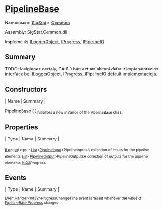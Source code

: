 # [PipelineBase](./PipelineBase.md)

Namespace: [SigStat]() > [Common](./README.md)

Assembly: SigStat.Common.dll

Implements [ILoggerObject](./ILoggerObject.md), [IProgress](./Helpers/IProgress.md), [IPipelineIO](./Pipeline/IPipelineIO.md)

## Summary
TODO: Ideiglenes osztaly, C# 8.0 ban ezt atalakitani default implementacios interface be.  ILoggerObject, IProgress, IPipelineIO default implementacioja.

## Constructors

| Name | Summary | 

PipelineBase (  )<sub>Initializes a new instance of the [PipelineBase](https://github.com/hargitomi97/sigstat/blob/master/docs/md/SigStat/Common/PipelineBase.md) class.</sub>


## Properties

| Type | Name | Summary | 

<sub>[ILogger](https://docs.microsoft.com/en-us/dotnet/api/Microsoft.Extensions.Logging.ILogger)</sub><sub>Logger</sub><sub></sub>
<sub>[List](https://docs.microsoft.com/en-us/dotnet/api/System.Collections.Generic.List-1)\<[PipelineInput](./Pipeline/PipelineInput.md)></sub><sub>PipelineInputs</sub><sub>A collection of inputs for the pipeline elements</sub>
<sub>[List](https://docs.microsoft.com/en-us/dotnet/api/System.Collections.Generic.List-1)\<[PipelineOutput](./Pipeline/PipelineOutput.md)></sub><sub>PipelineOutputs</sub><sub>A collection of outputs for the pipeline elements</sub>
<sub>[Int32](https://docs.microsoft.com/en-us/dotnet/api/System.Int32)</sub><sub>Progress</sub><sub></sub>


## Events

| Type | Name | Summary | 

<sub>[EventHandler](https://docs.microsoft.com/en-us/dotnet/api/System.EventHandler-1)\<[Int32](https://docs.microsoft.com/en-us/dotnet/api/System.Int32)></sub><sub>ProgressChanged</sub><sub>The event is raised whenever the value of [PipelineBase.Progress](https://github.com/hargitomi97/sigstat/blob/master/docs/md/SigStat/Common/PipelineBase.md) changes</sub>


